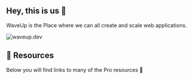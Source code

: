## Hey, this is us 👋

WaveUp is the Place where we can all create and scale web applications.

![waveup.dev](https://cldup.com/ivkQGJuTpW.png)

## 🍿 Resources

Below you will find links to many of the Pro resources 🙌
